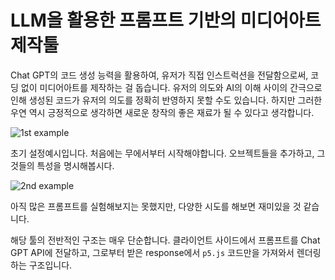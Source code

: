 # LLM을 활용한 프롬프트 기반의 미디어아트 제작툴

Chat GPT의 코드 생성 능력을 활용하여, 유저가 직접 인스트럭션을 전달함으로써, 코딩 없이 미디어아트를 제작하는 걸 돕습니다. 유저의 의도와 AI의 이해 사이의 간극으로 인해 생성된 코드가 유저의 의도를 정확히 반영하지 못할 수도 있습니다. 하지만 그러한 우연 역시 긍정적으로 생각하면 새로운 창작의 좋은 재료가 될 수 있다고 생각합니다.

![1st example](example_1.webp)

초기 설정예시입니다. 처음에는 무에서부터 시작해야합니다. 오브젝트들을 추가하고, 그것들의 특성을 명시해봅시다.

![2nd example](example_2.webp)

아직 많은 프롬프트를 실험해보지는 못했지만, 다양한 시도를 해보면 재미있을 것 같습니다.

해당 툴의 전반적인 구조는 매우 단순합니다. 클라이언트 사이드에서 프롬프트를 Chat GPT API에 전달하고, 그로부터 받은 response에서 `p5.js` 코드만을 가져와서 렌더링하는 구조입니다.